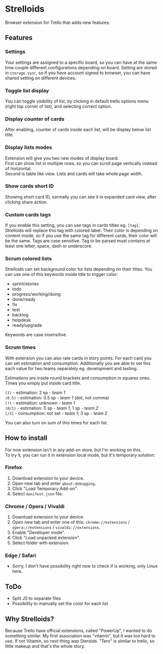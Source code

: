 # Strelloids
Browser extension for Trello that adds new features.

## Features
### Settings
Your settings are assigned to a specific board, so you can have at the same time couple different configurations depending on board.
Setting are stored in `storage.sync`, so if you have account signed to browser, you can have shared setting on different devices.

### Toggle list display
You can toggle visibility of list, by clicking in default trello options menu (right top corner of list), and selecting correct option.

### Display counter of cards
After enabling, counter of cards inside each list, will be display below list title.

### Display lists modes
Extension will give you two new modes of display board.  
First can show list in multiple rows, so you can scroll page vertically instead of horizontal.  
Second is table like view. Lists and cards will take whole page width.

### Show cards short ID
Showing short card ID, normally you can see it in expanded card view, after clicking share action.

### Custom cards tags
If you enable this setting, you can use tags in cards titles eg. `[tag]`. Strelloids will replace this tag with colored label. Their color is depending on content inside, so if you use the same tag for different cards, their color will be the same. Tags are case sensitive. Tag to be parsed must contains at least one letter, space, dash or underscore.

### Scrum colored lists
Strelloids can set background color for lists depending on their titles. You can use one of this keywords inside title to trigger color:

- sprint/stories
- todo
- progress/working/doing
- done/ready
- fix 
- test
- backlog
- helpdesk
- ready/upgrade

Keywords are case insensitive.

### Scrum times
With extension you can also rate cards in story points. For each card you can set estimation and consumption. Additionally you are able to set this each value for two teams separately eg. development and testing.

Estimations are inside round brackets and consumption in squares ones. Times you simply put inside card title.

`(2)` - estimation: 2 sp - _team 1_  
`(0.5)` - estimation: 0.5 sp - _team 1_ (dot, not comma)  
`(?)` - estimation: unknown - _team 1_  
`(0/1)` - estimation: 0 sp - _team 1_; 1 sp - _team 2_  
`[/3]` - consumption: not set - _team 1_; 3 sp - _team 2_

You can also turn on sum of this times for each list.

## How to install
For now extension isn't in any add-on store, but I'm working on this.  
To try it, you can run it in extension local mode, but it's temporary solution:

### Firefox
1. Download extension to your device.
2. Open new tab and enter `about:debugging`.
3. Click "Load Temporary Add-on".
4. Select `manifest.json` file.

### Chrome / Opera / Vivaldi
1. Download extension to your device.
2. Open new tab and enter one of this: `chrome://extensions` / `opera://extensions` / `vivaldi://extensions`.
3. Enable "Developer mode".
4. Click "Load unpacked extension".
5. Select folder with extension.

### Edge / Safari
- Sorry, I don't have possibility right now to check if is working, only Linux here.
   

## ToDo
- Split JS to separate files
- Possibility to manually set the color for each list  

## Why Strelloids?
Because Trello have official extensions, called "PowerUp", I wanted to do something similar. My first association was "vitamin", but it was too hard to use. If not Vitamin, so next thing was Steroids. "Tero" is similar to trello, so little makeup and that's the whole story. 